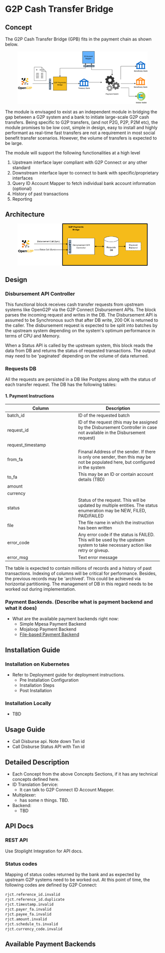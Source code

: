 # G2P Cash Transfer Bridge

## Concept

The G2P Cash Transfer Bridge (GPB) fits in the payment chain as shown below.

<figure><img src="https://github.com/OpenG2P/openg2p-documentation/raw/develop/.gitbook/assets/gpb-payment-chain.png" alt=""><figcaption></figcaption></figure>

The module is envisaged to exist as an independent module in bridging the gap between a G2P system and a bank to initiate large-scale G2P cash transfers. Being specific to G2P transfers, (and not P2G, P2P, P2M etc), the module promises to be low cost, simple in design, easy to install and highly performant as real-time fast transfers are not a requirement in most social benefit transfer scenarios. However, the volume of transfers is expected to be large.

The module will support the following functionalities at a high level

1. Upstream interface layer compliant with G2P Connect or any other standard
2. Downstream interface layer to connect to bank with specific/proprietary interfaces
3. Query ID Account Mapper to fetch individual bank account information (optional)
4. History of past transactions
5. Reporting

## Architecture

<figure><img src="../../.gitbook/assets/gpb-architecture.png" alt=""><figcaption></figcaption></figure>

## Design

### Disbursement API Controller

This functional block receives cash transfer requests from upstream systems like OpenG2P via the G2P Connect Disbursement APIs. The block parses the incoming request and writes in the DB. The Disbursement API is assumed to be Synchronous such that after DB write, 200 OK is returned to the caller. The disbursement request is expected to be split into batches by the upstream system depending on the system's optimum performance in terms of CPU and Memory.

When a Status API is called by the upstream system, this block reads the data from DB and returns the status of requested transactions. The output may need to be 'paginated' depending on the volume of data returned.

### Requests DB

All the requests are persisted in a DB like Postgres along with the status of each transfer request. The DB has the following tables:

#### 1. Payment Instructions

<table><thead><tr><th width="217">Column</th><th>Description</th></tr></thead><tbody><tr><td>batch_id</td><td>ID of the requested batch</td></tr><tr><td>request_id</td><td>ID of the request (this may be assigned by the Disbursement Controller in case not available in the Disbursement request)</td></tr><tr><td>request_timestamp</td><td></td></tr><tr><td>from_fa</td><td>Finanal Address of the sender. If there is only one sender, then this may be not be populated here, but configured in the system</td></tr><tr><td>to_fa</td><td>This may be an ID or contain account details (TBD)</td></tr><tr><td>amount</td><td></td></tr><tr><td>currency</td><td></td></tr><tr><td>status</td><td>Status of the request. This will be updated by multiple entities. The status enumeration may be NEW, FILED, PAID/FAILED</td></tr><tr><td>file</td><td>The file name in which the instruction has been written</td></tr><tr><td>error_code</td><td>Any error code if the status is FAILED. This will be used by the upsteam system to take necessary action like retry or giveup.</td></tr><tr><td>error_msg</td><td>Text error message</td></tr></tbody></table>

The table is expected to contain millions of records and a history of past transactions. Indexing of columns will be critical for performance. Besides, the previous records may be 'archived'. This could be achieved via horizontal partitioning. The management of DB in this regard needs to be worked out during implementation.

### Payment Backends. (Describe what is payment backend and what it does)

* What are the available payment backends right now:
  * Simple Mpesa Payment Backend
  * Mojaloop Payment Backend
  * [File-based Payment Backend](g2p-payments-bridge.md)

## Installation Guide

### Installation on Kubernetes

* Refer to Deployment guide for deployment instructions.
  * Pre Installation Configuration
  * Installation Steps
  * Post Installation

### Installation Locally

* TBD

## Usage Guide

* Call Disburse api. Note down Txn id
* Call Disburse Status API with Txn id

## Detailed Description

* Each Concept from the above Concepts Sections, if it has any technical concepts defined here.
* ID Translation Service:
  * It can talk to G2P Connect ID Account Mapper.
* Multiplexer:
  * has some n things. TBD.
* Backend:
  * TBD

## API Docs

### REST API

Use Stoplight Integration for API docs.

### Status codes

Mapping of status codes returned by the bank and as expected by upstream G2P systems need to be worked out. At this point of time, the following codes are defined by G2P Connect:

```
rjct.reference_id.invalid
rjct.reference_id.duplicate 
rjct.timestamp.invalid
rjct.payer_fa.invalid
rjct.payee_fa.invalid
rjct.amount.invalid
rjct.schedule_ts.invalid 
rjct.currency_code.invalid 
```

## Available Payment Backends

